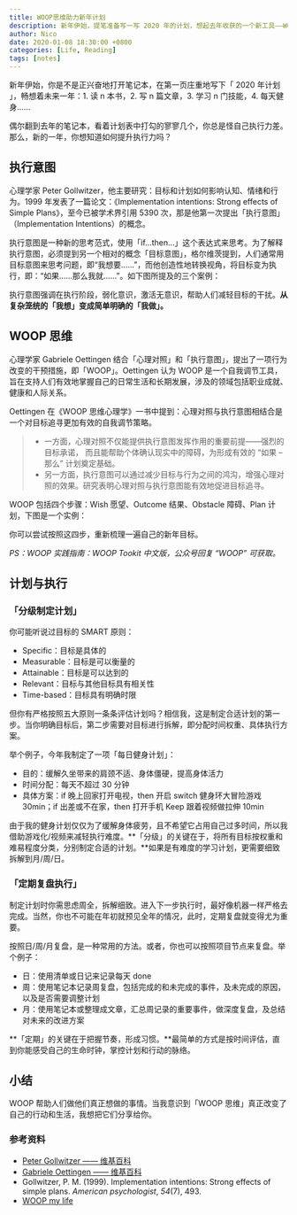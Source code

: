 ```yaml
---
title: WOOP思维助力新年计划
description: 新年伊始，提笔准备写一写 2020 年的计划，想起去年收获的一个新工具——WOOP，尝试用于新年计划。
author: Nico
date: 2020-01-08 18:30:00 +0800
categories: [Life, Reading]
tags: [notes]
---
```


新年伊始，你是不是正兴奋地打开笔记本，在第一页庄重地写下「 2020 年计划 」，畅想着未来一年：1. 读 n 本书，2. 写 n 篇文章，3. 学习 n 门技能，4. 每天健身......

偶尔翻到去年的笔记本，看着计划表中打勾的寥寥几个，你总是怪自己执行力差。那么，新的一年，你想知道如何提升执行力吗？

## 执行意图

心理学家 Peter Gollwitzer，他主要研究：目标和计划如何影响认知、情绪和行为。1999 年发表了一篇论文：《Implementation intentions: Strong effects of Simple Plans》，至今已被学术界引用 5390 次，那是他第一次提出「执行意图」（Implementation Intentions）的概念。

执行意图是一种新的思考范式，使用「if...then...」这个表达式来思考。为了解释执行意图，必须提到另一个相对的概念「目标意图」，格尔维茨提到，人们通常用目标意图来思考问题，即“我想要......”，而他创造性地转换视角，将目标变为执行，即：“如果......那么我就......”。如下图所提及的三个案例：

执行意图强调在执行阶段，弱化意识，激活无意识，帮助人们减轻目标的干扰。**从复杂笼统的「我想」变成简单明确的「我做」。**

## WOOP 思维

心理学家 Gabriele Oettingen 结合「心理对照」和「执行意图」，提出了一项行为改变的干预措施，即「WOOP」。Oettingen 认为 WOOP 是一个自我调节工具，旨在支持人们有效地掌握自己的日常生活和长期发展，涉及的领域包括职业成就、健康和人际关系。

Oettingen 在《WOOP 思维心理学》一书中提到：心理对照与执行意图相结合是一个对目标追寻更加有效的自我调节策略。

> - 一方面，心理对照不仅能提供执行意图发挥作用的重要前提——强烈的目标承诺， 而且能帮助个体确认现实中的障碍，为形成有效的 “如果 – 那么” 计划奠定基础。
> - 另一方面，执行意图可以通过减少目标与行为之间的鸿沟，增强心理对照的效果。研究表明心理对照与执行意图能有效地促进目标追寻。

WOOP 包括四个步骤：Wish 愿望、Outcome 结果、Obstacle 障碍、Plan 计划，下图是一个实例：

你可以尝试按照这四步，重新梳理一遍自己的新年目标。

*PS：WOOP 实践指南：WOOP Tookit 中文版，公众号回复 “WOOP” 可获取。*

## 计划与执行

### 「分级制定计划」

你可能听说过目标的 SMART 原则：

- Specific：目标是具体的
- Measurable：目标是可以衡量的
- Attainable：目标是可以达到的
- Relevant：目标与其他目标具有相关性
- Time-based：目标具有明确时限

但你有严格按照五大原则一条条评估计划吗？相信我，这是制定合适计划的第一步。当你明确目标后，第二步需要对目标进行拆解，即分配时间权重、具体执行方案。

举个例子，今年我制定了一项「每日健身计划」：

- 目的：缓解久坐带来的肩颈不适、身体僵硬，提高身体活力
- 时间分配：每天不超过 30 分钟
- 具体方案：if 晚上回家打开电视，then 开启 switch 健身环大冒险游戏 30min；if 出差或不在家，then 打开手机 Keep 跟着视频做拉伸 10min 

由于我的健身计划仅仅为了缓解身体疲劳，且不希望它占用自己过多时间，所以我借助游戏化/视频来减轻执行难度。**「分级」的关键在于，将所有目标按权重和难易程度分类，分别制定合适的计划。**如果是有难度的学习计划，更需要细致拆解到月/周/日。

### 「定期复盘执行」

制定计划时你需思虑周全，拆解细致。进入下一步执行时，最好像机器一样严格去完成。当然，你也不可能在年初就预见全年的情况，此时，定期复盘就变得尤为重要。

按照日/周/月复盘，是一种常用的方法。或者，你也可以按照项目节点来复盘。举个例子：

- 日：使用清单或日记来记录每天 done
- 周：使用笔记本记录周复盘，包括完成的和未完成的事件，及未完成的原因，以及是否需要调整计划
- 月：使用笔记本或整理成文章，汇总周记录的重要事件，做深度复盘，及总结对未来的改进方案

**「定期」的关键在于把握节奏，形成习惯。**最简单的方式是按时间评估，直到你能感受自己的生命时钟，掌控计划和行动的脉络。

## 小结

WOOP 帮助人们做他们真正想做的事情。当我意识到「WOOP 思维」真正改变了自己的行动和生活，我想把它们分享给你。

### 参考资料

- [Peter Gollwitzer —— 维基百科](https://en.wikipedia.org/wiki/Peter_Gollwitzer)
- [Gabriele Oettingen —— 维基百科](https://en.wikipedia.org/wiki/Gabriele_Oettingen)
- Gollwitzer, P. M. (1999). Implementation intentions: Strong effects of simple plans. *American psychologist*, *54*(7), 493.
- [WOOP my life](http://woopmylife.org/page)
  